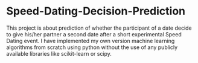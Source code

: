 # Speed-Dating-Decision-Prediction
This project is about prediction of whether the participant of a date decide to give his/her partner a second date after a short experimental Speed Dating event. I have implemented my own version machine learning algorithms from scratch using python without the use of any publicly available libraries like scikit-learn or scipy.
